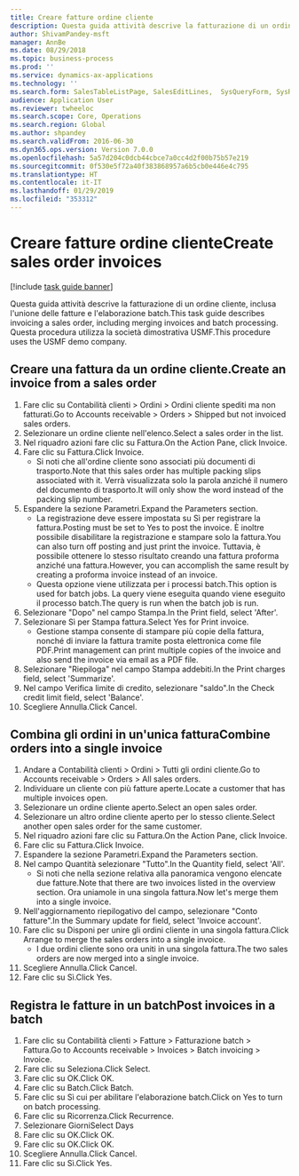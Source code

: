 ```yaml
---
title: Creare fatture ordine cliente
description: Questa guida attività descrive la fatturazione di un ordine cliente, inclusa l'unione delle fatture e l'elaborazione batch.
author: ShivamPandey-msft
manager: AnnBe
ms.date: 08/29/2018
ms.topic: business-process
ms.prod: ''
ms.service: dynamics-ax-applications
ms.technology: ''
ms.search.form: SalesTableListPage, SalesEditLines,  SysQueryForm, SysRecurrence
audience: Application User
ms.reviewer: twheeloc
ms.search.scope: Core, Operations
ms.search.region: Global
ms.author: shpandey
ms.search.validFrom: 2016-06-30
ms.dyn365.ops.version: Version 7.0.0
ms.openlocfilehash: 5a57d204c0dcb44cbce7a0cc4d2f00b75b57e219
ms.sourcegitcommit: 0f530e5f72a40f383868957a6b5cb0e446e4c795
ms.translationtype: HT
ms.contentlocale: it-IT
ms.lasthandoff: 01/29/2019
ms.locfileid: "353312"
---
```

# <a name="create-sales-order-invoices"></a><span data-ttu-id="d1d79-103">Creare fatture ordine cliente</span><span class="sxs-lookup"><span data-stu-id="d1d79-103">Create sales order invoices</span></span>

[!include [task guide banner](../../includes/task-guide-banner.md)]

<span data-ttu-id="d1d79-104">Questa guida attività descrive la fatturazione di un ordine cliente, inclusa l'unione delle fatture e l'elaborazione batch.</span><span class="sxs-lookup"><span data-stu-id="d1d79-104">This task guide describes invoicing a sales order, including merging invoices and batch processing.</span></span> <span data-ttu-id="d1d79-105">Questa procedura utilizza la società dimostrativa USMF.</span><span class="sxs-lookup"><span data-stu-id="d1d79-105">This procedure uses the USMF demo company.</span></span>


## <a name="create-an-invoice-from-a-sales-order"></a><span data-ttu-id="d1d79-106">Creare una fattura da un ordine cliente.</span><span class="sxs-lookup"><span data-stu-id="d1d79-106">Create an invoice from a sales order</span></span>
1. <span data-ttu-id="d1d79-107">Fare clic su Contabilità clienti > Ordini > Ordini cliente spediti ma non fatturati.</span><span class="sxs-lookup"><span data-stu-id="d1d79-107">Go to Accounts receivable > Orders > Shipped but not invoiced sales orders.</span></span>
2. <span data-ttu-id="d1d79-108">Selezionare un ordine cliente nell'elenco.</span><span class="sxs-lookup"><span data-stu-id="d1d79-108">Select a sales order in the list.</span></span> 
3. <span data-ttu-id="d1d79-109">Nel riquadro azioni fare clic su Fattura.</span><span class="sxs-lookup"><span data-stu-id="d1d79-109">On the Action Pane, click Invoice.</span></span>
4. <span data-ttu-id="d1d79-110">Fare clic su Fattura.</span><span class="sxs-lookup"><span data-stu-id="d1d79-110">Click Invoice.</span></span>
    * <span data-ttu-id="d1d79-111">Si noti che all'ordine cliente sono associati più documenti di trasporto.</span><span class="sxs-lookup"><span data-stu-id="d1d79-111">Note that this sales order has multiple packing slips associated with it.</span></span> <span data-ttu-id="d1d79-112">Verrà visualizzata solo la parola <multiple> anziché il numero del documento di trasporto.</span><span class="sxs-lookup"><span data-stu-id="d1d79-112">It will only show the word <multiple> instead of the packing slip number.</span></span>  
5. <span data-ttu-id="d1d79-113">Espandere la sezione Parametri.</span><span class="sxs-lookup"><span data-stu-id="d1d79-113">Expand the Parameters section.</span></span>
    * <span data-ttu-id="d1d79-114">La registrazione deve essere impostata su Sì per registrare la fattura.</span><span class="sxs-lookup"><span data-stu-id="d1d79-114">Posting must be set to Yes to post the invoice.</span></span> <span data-ttu-id="d1d79-115">È inoltre possibile disabilitare la registrazione e stampare solo la fattura.</span><span class="sxs-lookup"><span data-stu-id="d1d79-115">You can also turn off posting and just print the invoice.</span></span> <span data-ttu-id="d1d79-116">Tuttavia, è possibile ottenere lo stesso risultato creando una fattura proforma anziché una fattura.</span><span class="sxs-lookup"><span data-stu-id="d1d79-116">However, you can accomplish the same result by creating a proforma invoice instead of an invoice.</span></span>  
    * <span data-ttu-id="d1d79-117">Questa opzione viene utilizzata per i processi batch.</span><span class="sxs-lookup"><span data-stu-id="d1d79-117">This option is used for batch jobs.</span></span> <span data-ttu-id="d1d79-118">La query viene eseguita quando viene eseguito il processo batch.</span><span class="sxs-lookup"><span data-stu-id="d1d79-118">The query is run when the batch job is run.</span></span>    
6. <span data-ttu-id="d1d79-119">Selezionare "Dopo" nel campo Stampa.</span><span class="sxs-lookup"><span data-stu-id="d1d79-119">In the Print field, select 'After'.</span></span>
7. <span data-ttu-id="d1d79-120">Selezionare Sì per Stampa fattura.</span><span class="sxs-lookup"><span data-stu-id="d1d79-120">Select Yes for Print invoice.</span></span>
    * <span data-ttu-id="d1d79-121">Gestione stampa consente di stampare più copie della fattura, nonché di inviare la fattura tramite posta elettronica come file PDF.</span><span class="sxs-lookup"><span data-stu-id="d1d79-121">Print management can print  multiple copies of the invoice and also send the invoice via email as a PDF file.</span></span>  
8. <span data-ttu-id="d1d79-122">Selezionare "Riepiloga" nel campo Stampa addebiti.</span><span class="sxs-lookup"><span data-stu-id="d1d79-122">In the Print charges field, select 'Summarize'.</span></span>
9. <span data-ttu-id="d1d79-123">Nel campo Verifica limite di credito, selezionare "saldo".</span><span class="sxs-lookup"><span data-stu-id="d1d79-123">In the Check credit limit field, select 'Balance'.</span></span>
10. <span data-ttu-id="d1d79-124">Scegliere Annulla.</span><span class="sxs-lookup"><span data-stu-id="d1d79-124">Click Cancel.</span></span>

## <a name="combine-orders-into-a-single-invoice"></a><span data-ttu-id="d1d79-125">Combina gli ordini in un'unica fattura</span><span class="sxs-lookup"><span data-stu-id="d1d79-125">Combine orders into a single invoice</span></span>
1. <span data-ttu-id="d1d79-126">Andare a Contabilità clienti > Ordini > Tutti gli ordini cliente.</span><span class="sxs-lookup"><span data-stu-id="d1d79-126">Go to Accounts receivable > Orders > All sales orders.</span></span>
2. <span data-ttu-id="d1d79-127">Individuare un cliente con più fatture aperte.</span><span class="sxs-lookup"><span data-stu-id="d1d79-127">Locate a customer that has multiple invoices open.</span></span>
3. <span data-ttu-id="d1d79-128">Selezionare un ordine cliente aperto.</span><span class="sxs-lookup"><span data-stu-id="d1d79-128">Select an open sales order.</span></span>
4. <span data-ttu-id="d1d79-129">Selezionare un altro ordine cliente aperto per lo stesso cliente.</span><span class="sxs-lookup"><span data-stu-id="d1d79-129">Select another open sales order for the same customer.</span></span>
5. <span data-ttu-id="d1d79-130">Nel riquadro azioni fare clic su Fattura.</span><span class="sxs-lookup"><span data-stu-id="d1d79-130">On the Action Pane, click Invoice.</span></span>
6. <span data-ttu-id="d1d79-131">Fare clic su Fattura.</span><span class="sxs-lookup"><span data-stu-id="d1d79-131">Click Invoice.</span></span>
7. <span data-ttu-id="d1d79-132">Espandere la sezione Parametri.</span><span class="sxs-lookup"><span data-stu-id="d1d79-132">Expand the Parameters section.</span></span>
8. <span data-ttu-id="d1d79-133">Nel campo Quantità selezionare "Tutto".</span><span class="sxs-lookup"><span data-stu-id="d1d79-133">In the Quantity field, select 'All'.</span></span>
    * <span data-ttu-id="d1d79-134">Si noti che nella sezione relativa alla panoramica vengono elencate due fatture.</span><span class="sxs-lookup"><span data-stu-id="d1d79-134">Note that there are two invoices listed in the overview section.</span></span> <span data-ttu-id="d1d79-135">Ora uniamole in una singola fattura.</span><span class="sxs-lookup"><span data-stu-id="d1d79-135">Now let's merge them into a single invoice.</span></span>  
9. <span data-ttu-id="d1d79-136">Nell'aggiornamento riepilogativo del campo, selezionare "Conto fatture".</span><span class="sxs-lookup"><span data-stu-id="d1d79-136">In the Summary update for field, select 'Invoice account'.</span></span>
10. <span data-ttu-id="d1d79-137">Fare clic su Disponi per unire gli ordini cliente in una singola fattura.</span><span class="sxs-lookup"><span data-stu-id="d1d79-137">Click Arrange to merge the sales orders into a single invoice.</span></span>
    * <span data-ttu-id="d1d79-138">I due ordini cliente sono ora uniti in una singola fattura.</span><span class="sxs-lookup"><span data-stu-id="d1d79-138">The two sales orders are now merged into a single invoice.</span></span>   
11. <span data-ttu-id="d1d79-139">Scegliere Annulla.</span><span class="sxs-lookup"><span data-stu-id="d1d79-139">Click Cancel.</span></span>
12. <span data-ttu-id="d1d79-140">Fare clic su Sì.</span><span class="sxs-lookup"><span data-stu-id="d1d79-140">Click Yes.</span></span>

## <a name="post-invoices-in-a-batch"></a><span data-ttu-id="d1d79-141">Registra le fatture in un batch</span><span class="sxs-lookup"><span data-stu-id="d1d79-141">Post invoices in a batch</span></span>
1. <span data-ttu-id="d1d79-142">Fare clic su Contabilità clienti > Fatture > Fatturazione batch > Fattura.</span><span class="sxs-lookup"><span data-stu-id="d1d79-142">Go to Accounts receivable > Invoices > Batch invoicing > Invoice.</span></span>
2. <span data-ttu-id="d1d79-143">Fare clic su Seleziona.</span><span class="sxs-lookup"><span data-stu-id="d1d79-143">Click Select.</span></span>
3. <span data-ttu-id="d1d79-144">Fare clic su OK.</span><span class="sxs-lookup"><span data-stu-id="d1d79-144">Click OK.</span></span>
4. <span data-ttu-id="d1d79-145">Fare clic su Batch.</span><span class="sxs-lookup"><span data-stu-id="d1d79-145">Click Batch.</span></span>
5. <span data-ttu-id="d1d79-146">Fare clic su Sì cui per abilitare l'elaborazione batch.</span><span class="sxs-lookup"><span data-stu-id="d1d79-146">Click on Yes to turn on batch processing.</span></span>
6. <span data-ttu-id="d1d79-147">Fare clic su Ricorrenza.</span><span class="sxs-lookup"><span data-stu-id="d1d79-147">Click Recurrence.</span></span>
7. <span data-ttu-id="d1d79-148">Selezionare Giorni</span><span class="sxs-lookup"><span data-stu-id="d1d79-148">Select Days</span></span>
8. <span data-ttu-id="d1d79-149">Fare clic su OK.</span><span class="sxs-lookup"><span data-stu-id="d1d79-149">Click OK.</span></span>
9. <span data-ttu-id="d1d79-150">Fare clic su OK.</span><span class="sxs-lookup"><span data-stu-id="d1d79-150">Click OK.</span></span>
10. <span data-ttu-id="d1d79-151">Scegliere Annulla.</span><span class="sxs-lookup"><span data-stu-id="d1d79-151">Click Cancel.</span></span>
11. <span data-ttu-id="d1d79-152">Fare clic su Sì.</span><span class="sxs-lookup"><span data-stu-id="d1d79-152">Click Yes.</span></span>

